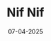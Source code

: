 ---
draft: true
title: "Nif Nif"
date: 07-04-2025
type: main
category: game
category_slug: game
role: gamedesigner
external_url: "https://store.steampowered.com/app/2631650/Nif_Nif/"
image: assets/credits/...
---